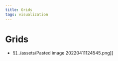 ```yaml
---
title: Grids
tags: visualization
---
```


# Grids
- ![[../assets/Pasted image 20220411124545.png]]






















